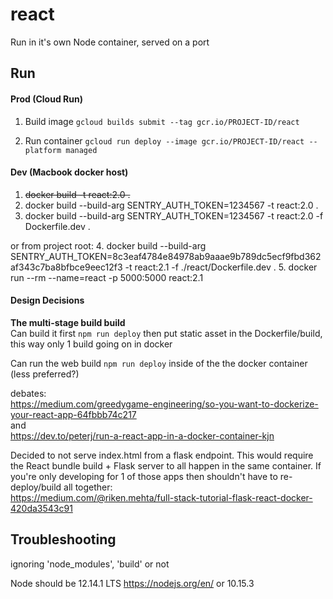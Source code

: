 # react
Run in it's own Node container, served on a port

## Run
#### Prod (Cloud Run)
1. Build image
`gcloud builds submit --tag gcr.io/PROJECT-ID/react`

2. Run container
`gcloud run deploy --image gcr.io/PROJECT-ID/react --platform managed`

#### Dev (Macbook docker host)
1. ~~docker build -t react:2.0 .~~
2. docker build --build-arg SENTRY_AUTH_TOKEN=1234567 -t react:2.0 .
3. docker build --build-arg SENTRY_AUTH_TOKEN=1234567 -t react:2.0 -f Dockerfile.dev .

or from project root:
4. docker build --build-arg SENTRY_AUTH_TOKEN=8c3eaf4784e84978ab9aaae9b789dc5ecf9fbd362af343c7ba8bfbce9eec12f3 -t react:2.1 -f ./react/Dockerfile.dev .
5. docker run --rm --name=react -p 5000:5000 react:2.1

#### Design Decisions
**The multi-stage build build**  
Can build it first `npm run deploy` then put static asset in the Dockerfile/build, this way only 1 build going on in docker

Can run the web build `npm run deploy` inside of the the docker container (less preferred?)

debates:  
https://medium.com/greedygame-engineering/so-you-want-to-dockerize-your-react-app-64fbbb74c217  
and  
https://dev.to/peterj/run-a-react-app-in-a-docker-container-kjn

Decided to not serve index.html from a flask endpoint. This would require the React bundle build + Flask server to all happen in the same container. If you're only developing for 1 of those apps then shouldn't have to re-deploy/build all together:  
https://medium.com/@riken.mehta/full-stack-tutorial-flask-react-docker-420da3543c91


## Troubleshooting
ignoring 'node_modules', 'build' or not

Node should be 12.14.1 LTS https://nodejs.org/en/ or 10.15.3